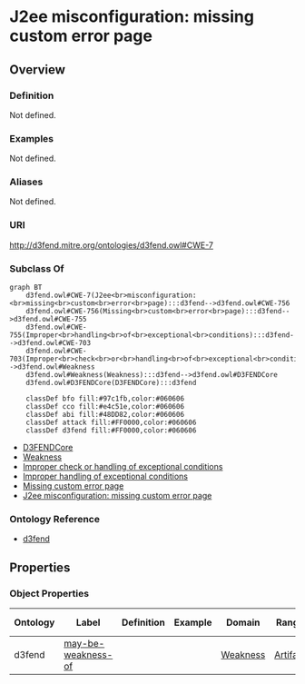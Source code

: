 # J2ee misconfiguration: missing custom error page

## Overview

### Definition
Not defined.

### Examples
Not defined.

### Aliases
Not defined.

### URI
http://d3fend.mitre.org/ontologies/d3fend.owl#CWE-7

### Subclass Of
```mermaid
graph BT
    d3fend.owl#CWE-7(J2ee<br>misconfiguration:<br>missing<br>custom<br>error<br>page):::d3fend-->d3fend.owl#CWE-756
    d3fend.owl#CWE-756(Missing<br>custom<br>error<br>page):::d3fend-->d3fend.owl#CWE-755
    d3fend.owl#CWE-755(Improper<br>handling<br>of<br>exceptional<br>conditions):::d3fend-->d3fend.owl#CWE-703
    d3fend.owl#CWE-703(Improper<br>check<br>or<br>handling<br>of<br>exceptional<br>conditions):::d3fend-->d3fend.owl#Weakness
    d3fend.owl#Weakness(Weakness):::d3fend-->d3fend.owl#D3FENDCore
    d3fend.owl#D3FENDCore(D3FENDCore):::d3fend
    
    classDef bfo fill:#97c1fb,color:#060606
    classDef cco fill:#e4c51e,color:#060606
    classDef abi fill:#48DD82,color:#060606
    classDef attack fill:#FF0000,color:#060606
    classDef d3fend fill:#FF0000,color:#060606
```

- [D3FENDCore](/docs/ontology/reference/model/D3FENDCore/D3FENDCore.md)
- [Weakness](/docs/ontology/reference/model/D3FENDCore/Weakness/Weakness.md)
- [Improper check or handling of exceptional conditions](/docs/ontology/reference/model/D3FENDCore/Weakness/Improper%20check%20or%20handling%20of%20exceptional%20conditions/Improper%20check%20or%20handling%20of%20exceptional%20conditions.md)
- [Improper handling of exceptional conditions](/docs/ontology/reference/model/D3FENDCore/Weakness/Improper%20check%20or%20handling%20of%20exceptional%20conditions/Improper%20handling%20of%20exceptional%20conditions/Improper%20handling%20of%20exceptional%20conditions.md)
- [Missing custom error page](/docs/ontology/reference/model/D3FENDCore/Weakness/Improper%20check%20or%20handling%20of%20exceptional%20conditions/Improper%20handling%20of%20exceptional%20conditions/Missing%20custom%20error%20page/Missing%20custom%20error%20page.md)
- [J2ee misconfiguration: missing custom error page](/docs/ontology/reference/model/D3FENDCore/Weakness/Improper%20check%20or%20handling%20of%20exceptional%20conditions/Improper%20handling%20of%20exceptional%20conditions/Missing%20custom%20error%20page/J2ee%20misconfiguration%3A%20missing%20custom%20error%20page/J2ee%20misconfiguration%3A%20missing%20custom%20error%20page.md)


### Ontology Reference
- [d3fend](http://d3fend.mitre.org/ontologies/d3fend.owl#)

## Properties
### Object Properties
| Ontology | Label | Definition | Example | Domain | Range | Inverse Of |
|----------|-------|------------|---------|--------|-------|------------|
| d3fend | [may-be-weakness-of](http://d3fend.mitre.org/ontologies/d3fend.owl#may-be-weakness-of) |  |  | [Weakness](/docs/ontology/reference/model/D3FENDCore/Weakness/Weakness.md) | [Artifact](/docs/ontology/reference/model/D3FENDCore/Artifact/Artifact.md) | [may-have-weakness](http://d3fend.mitre.org/ontologies/d3fend.owl#may-have-weakness) |

